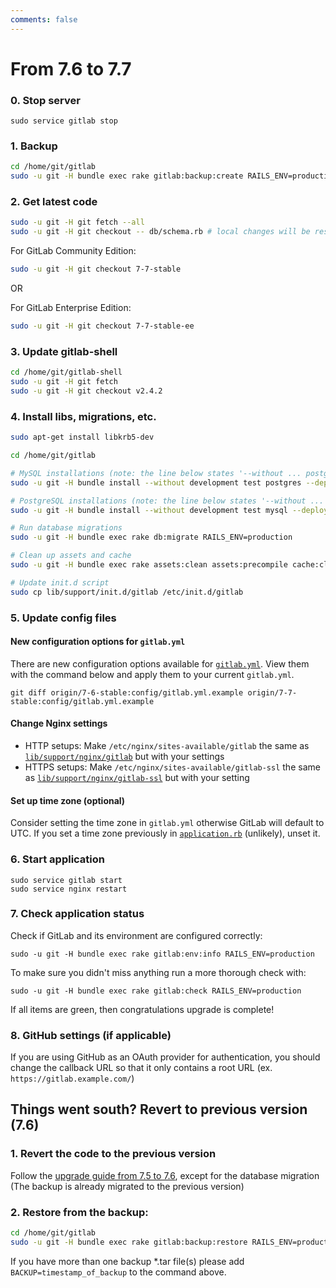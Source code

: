 ```yaml
---
comments: false
---
```


# From 7.6 to 7.7

### 0. Stop server

    sudo service gitlab stop

### 1. Backup

```bash
cd /home/git/gitlab
sudo -u git -H bundle exec rake gitlab:backup:create RAILS_ENV=production
```

### 2. Get latest code

```bash
sudo -u git -H git fetch --all
sudo -u git -H git checkout -- db/schema.rb # local changes will be restored automatically
```

For GitLab Community Edition:

```bash
sudo -u git -H git checkout 7-7-stable
```

OR

For GitLab Enterprise Edition:

```bash
sudo -u git -H git checkout 7-7-stable-ee
```

### 3. Update gitlab-shell

```bash
cd /home/git/gitlab-shell
sudo -u git -H git fetch
sudo -u git -H git checkout v2.4.2
```

### 4. Install libs, migrations, etc.

```bash
sudo apt-get install libkrb5-dev

cd /home/git/gitlab

# MySQL installations (note: the line below states '--without ... postgres')
sudo -u git -H bundle install --without development test postgres --deployment

# PostgreSQL installations (note: the line below states '--without ... mysql')
sudo -u git -H bundle install --without development test mysql --deployment

# Run database migrations
sudo -u git -H bundle exec rake db:migrate RAILS_ENV=production

# Clean up assets and cache
sudo -u git -H bundle exec rake assets:clean assets:precompile cache:clear RAILS_ENV=production

# Update init.d script
sudo cp lib/support/init.d/gitlab /etc/init.d/gitlab
```

### 5. Update config files

#### New configuration options for `gitlab.yml`

There are new configuration options available for [`gitlab.yml`][yaml]. View them with the command below and apply them to your current `gitlab.yml`.

```
git diff origin/7-6-stable:config/gitlab.yml.example origin/7-7-stable:config/gitlab.yml.example
```

#### Change Nginx settings

* HTTP setups: Make `/etc/nginx/sites-available/gitlab` the same as [`lib/support/nginx/gitlab`][nginx] but with your settings
* HTTPS setups: Make `/etc/nginx/sites-available/gitlab-ssl` the same as [`lib/support/nginx/gitlab-ssl`][nginx-ssl] but with your setting

#### Set up time zone (optional)

Consider setting the time zone in `gitlab.yml` otherwise GitLab will default to UTC. If you set a time zone previously in [`application.rb`][app] (unlikely), unset it.

### 6. Start application

    sudo service gitlab start
    sudo service nginx restart

### 7. Check application status

Check if GitLab and its environment are configured correctly:

    sudo -u git -H bundle exec rake gitlab:env:info RAILS_ENV=production

To make sure you didn't miss anything run a more thorough check with:

    sudo -u git -H bundle exec rake gitlab:check RAILS_ENV=production

If all items are green, then congratulations upgrade is complete!

### 8. GitHub settings (if applicable)

If you are using GitHub as an OAuth provider for authentication, you should change the callback URL so that it
only contains a root URL (ex. `https://gitlab.example.com/`)

## Things went south? Revert to previous version (7.6)

### 1. Revert the code to the previous version
Follow the [upgrade guide from 7.5 to 7.6](7.5-to-7.6.md), except for the database migration
(The backup is already migrated to the previous version)

### 2. Restore from the backup:

```bash
cd /home/git/gitlab
sudo -u git -H bundle exec rake gitlab:backup:restore RAILS_ENV=production
```
If you have more than one backup *.tar file(s) please add `BACKUP=timestamp_of_backup` to the command above.

[yaml]: https://gitlab.com/gitlab-org/gitlab-ce/blob/7-7-stable/config/gitlab.yml.example
[app]: https://gitlab.com/gitlab-org/gitlab-ce/blob/7-7-stable/config/application.rb
[nginx]: https://gitlab.com/gitlab-org/gitlab-ce/blob/7-7-stable/lib/support/nginx/gitlab
[nginx-ssl]: https://gitlab.com/gitlab-org/gitlab-ce/blob/7-7-stable/lib/support/nginx/gitlab-ssl
